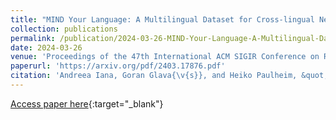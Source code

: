 ```yaml
---
title: "MIND Your Language: A Multilingual Dataset for Cross-lingual News Recommendation"
collection: publications
permalink: /publication/2024-03-26-MIND-Your-Language-A-Multilingual-Dataset-for-Cross-lingual-News-Recommendation
date: 2024-03-26
venue: 'Proceedings of the 47th International ACM SIGIR Conference on Research and Development in Information Retrieval. 2024.'
paperurl: 'https://arxiv.org/pdf/2403.17876.pdf'
citation: 'Andreea Iana, Goran Glava{\v{s}}, and Heiko Paulheim, &quot;MIND Your Language: A Multilingual Dataset for Cross-lingual News Recommendation.&quot; In Proceedings of the 47th International ACM SIGIR Conference on Research and Development in Information Retrieval. 2024.'
---
```

[Access paper here](https://arxiv.org/pdf/2403.17876.pdf){:target="_blank"}
